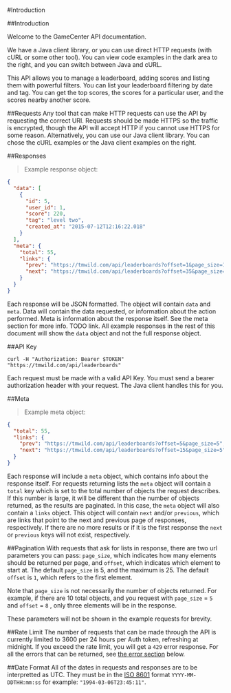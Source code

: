 #Introduction

##Introduction

Welcome to the GameCenter API documentation.

We have a Java client library, or you can use direct HTTP requests (with
cURL or some other tool). You can view code examples in the dark area to
the right, and you can switch between Java and cURL.

This API allows you to manage a leaderboard, adding scores and listing them with
powerful filters. You can list your leaderboard filtering by date and tag. You
can get the top scores, the scores for a particular user, and the scores nearby
another score.


##Requests
Any tool that can make HTTP requests can use the API by requesting the correct
URI. Requests should be made HTTPS so the traffic is encrypted, though the API
will accept HTTP if you cannot use HTTPS for some reason. Alternatively, you can
use our Java client library. You can chose the cURL examples or the Java
client examples on the right.

##Responses

> Example response object:

```json
{
  "data": [
    {
      "id": 5,
      "user_id": 1,
      "score": 220,
      "tag": "level two",
      "created_at": "2015-07-12T12:16:22.018"
    }
  ],
  "meta": {
    "total": 55,
    "links": {
      "prev": "https://tmwild.com/api/leaderboards?offset=1&page_size=1",
      "next": "https://tmwild.com/api/leaderboards?offset=35&page_size=1"
    }
  }
}
```

Each response will be JSON formatted. The object will contain `data` and `meta`.
Data will contain the data requested, or information about the action performed.
Meta is information about the response itself. See the meta section for more
info. TODO link. All example responses in the rest of this document will show
the `data` object and not the full response object.

##API Key
```shell
curl -H "Authorization: Bearer $TOKEN" "https://tmwild.com/api/leaderboards"
```
Each request must be made with a valid API Key. You must send a bearer
authorization header with your request. The Java client handles this for you.


##Meta

> Example meta object:

```json
{
  "total": 55,
  "links": {
    "prev": "https://tmwild.com/api/leaderboards?offset=5&page_size=5",
    "next": "https://tmwild.com/api/leaderboards?offset=15&page_size=5"
  }
}
```

Each response will include a `meta` object, which contains info about the response
itself. For requests returning lists the `meta` object will contain a `total`
key which is set to the total number of objects the request describes. If this
number is large, it will be different than the number of objects returned, as
the results are paginated. In this case, the `meta` object will also contain
a `links` object. This object will contain `next` and/or `previous`, which are
links that point to the next and previous page of responses, respectively. If
there are no more results or if it is the first response the `next` or `previous`
keys will not exist, respectively.

##Pagination
With requests that ask for lists in response, there are two url parameters you
can pass: `page_size`, which indicates how many elements should be returned per
page, and `offset`, which indicates which element to start at. The default
`page_size` is 5, and the maximum is 25. The default `offset` is `1`, which
refers to the first element.

<aside class="warning">
Note that
<code class="prettyprint">page_size</code>
 is not necessarily the number of objects returned. For
example, if there are 10 total objects, and you request with
<code class="prettyprint">page_size</code> =
<code class="prettyprint">5</code>
and
<code class="prettyprint">offset</code> =
<code class="prettyprint">8</code>
, only three elements will be in the response.
</aside>

These parameters will not be shown in the example requests for brevity.


##Rate Limit
The number of requests that can be made through the API is currently limited to
3600 per 24 hours per Auth token, refreshing at midnight. If you exceed the
rate limit, you will get a `429` error response. For all the errors that can be
returned, see [the error section](/static/docs/index.html?#errors) below.


##Date Format
All of the dates in requests and responses are to be interpretted as UTC. They
must be in the [ISO 8601](https://en.wikipedia.org/wiki/ISO_8601) format `YYYY-MM-DDTHH:mm:ss` for example: `"1994-03-06T23:45:11"`.
